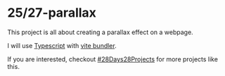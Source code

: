 # 25/27-parallax

This project is all about creating a parallax effect on a webpage.

I will use [Typescript](https://www.typescriptlang.org/) with [vite bundler](https://vitejs.dev/).

If you are interested, checkout [#28Days28Projects](https://github.com/kruzkasu223/28Days28Projects) for more projects like this.
